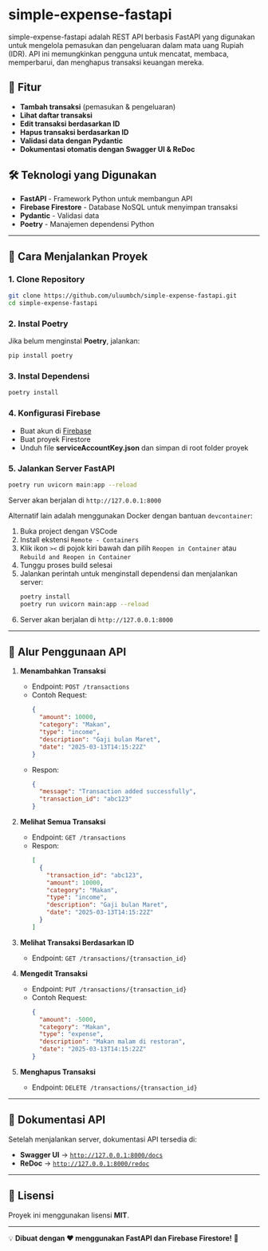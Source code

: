 # simple-expense-fastapi

simple-expense-fastapi adalah REST API berbasis FastAPI yang digunakan untuk mengelola pemasukan dan pengeluaran dalam mata uang Rupiah (IDR). API ini memungkinkan pengguna untuk mencatat, membaca, memperbarui, dan menghapus transaksi keuangan mereka.

## 🚀 Fitur
- **Tambah transaksi** (pemasukan & pengeluaran)
- **Lihat daftar transaksi**
- **Edit transaksi berdasarkan ID**
- **Hapus transaksi berdasarkan ID**
- **Validasi data dengan Pydantic**
- **Dokumentasi otomatis dengan Swagger UI & ReDoc**

## 🛠️ Teknologi yang Digunakan
- **FastAPI** - Framework Python untuk membangun API
- **Firebase Firestore** - Database NoSQL untuk menyimpan transaksi
- **Pydantic** - Validasi data
- **Poetry** - Manajemen dependensi Python

---

## 📌 Cara Menjalankan Proyek

### **1. Clone Repository**
```sh
git clone https://github.com/uluumbch/simple-expense-fastapi.git
cd simple-expense-fastapi
```

### **2. Instal Poetry**
Jika belum menginstal **Poetry**, jalankan:
```sh
pip install poetry
```

### **3. Instal Dependensi**
```sh
poetry install
```

### **4. Konfigurasi Firebase**
- Buat akun di [Firebase](https://firebase.google.com/)
- Buat proyek Firestore
- Unduh file **serviceAccountKey.json** dan simpan di root folder proyek

### **5. Jalankan Server FastAPI**
```sh
poetry run uvicorn main:app --reload
```

Server akan berjalan di `http://127.0.0.1:8000`

Alternatif lain adalah menggunakan Docker dengan bantuan `devcontainer`:
1. Buka project dengan VSCode
2. Install ekstensi `Remote - Containers`
3. Klik ikon `><` di pojok kiri bawah dan pilih `Reopen in Container` atau `Rebuild and Reopen in Container`
4. Tunggu proses build selesai
5. Jalankan perintah untuk menginstall dependensi dan menjalankan server:
   ```sh
   poetry install
   poetry run uvicorn main:app --reload
   ```
6. Server akan berjalan di `http://127.0.0.1:8000`


---

## 🔄 Alur Penggunaan API
1. **Menambahkan Transaksi**
   - Endpoint: `POST /transactions`
   - Contoh Request:
     ```json
     {
       "amount": 10000,
       "category": "Makan",
       "type": "income",
       "description": "Gaji bulan Maret",
       "date": "2025-03-13T14:15:22Z"
     }
     ```
   - Respon:
     ```json
     {
       "message": "Transaction added successfully",
       "transaction_id": "abc123"
     }
     ```

2. **Melihat Semua Transaksi**
   - Endpoint: `GET /transactions`
   - Respon:
     ```json
     [
       {
         "transaction_id": "abc123",
         "amount": 10000,
         "category": "Makan",
         "type": "income",
         "description": "Gaji bulan Maret",
         "date": "2025-03-13T14:15:22Z"
       }
     ]
     ```

3. **Melihat Transaksi Berdasarkan ID**
   - Endpoint: `GET /transactions/{transaction_id}`

4. **Mengedit Transaksi**
   - Endpoint: `PUT /transactions/{transaction_id}`
   - Contoh Request:
     ```json
     {
       "amount": -5000,
       "category": "Makan",
       "type": "expense",
       "description": "Makan malam di restoran",
       "date": "2025-03-13T14:15:22Z"
     }
     ```

5. **Menghapus Transaksi**
   - Endpoint: `DELETE /transactions/{transaction_id}`

---

## 📖 Dokumentasi API
Setelah menjalankan server, dokumentasi API tersedia di:
- **Swagger UI** → [`http://127.0.0.1:8000/docs`](http://127.0.0.1:8000/docs)
- **ReDoc** → [`http://127.0.0.1:8000/redoc`](http://127.0.0.1:8000/redoc)

---

## 📌 Lisensi
Proyek ini menggunakan lisensi **MIT**.

---

💡 **Dibuat dengan ❤️ menggunakan FastAPI dan Firebase Firestore!** 🚀


